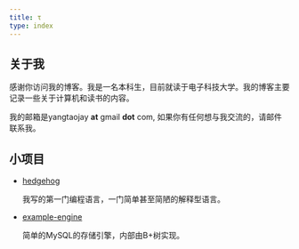 ```yaml
---
title: τ
type: index
---
```


## 关于我

感谢你访问我的博客。我是一名本科生，目前就读于电子科技大学。我的博客主要记录一些关于计算机和读书的内容。

我的邮箱是yangtaojay **at** gmail **dot** com, 如果你有任何想与我交流的，请邮件联系我。

## 小项目

- [hedgehog](https://github.com/yangtau/hedgehog)

    我写的第一门编程语言，一门简单甚至简陋的解释型语言。

- [example-engine](https://github.com/yangtau/example-engine)

    简单的MySQL的存储引擎，内部由B+树实现。
